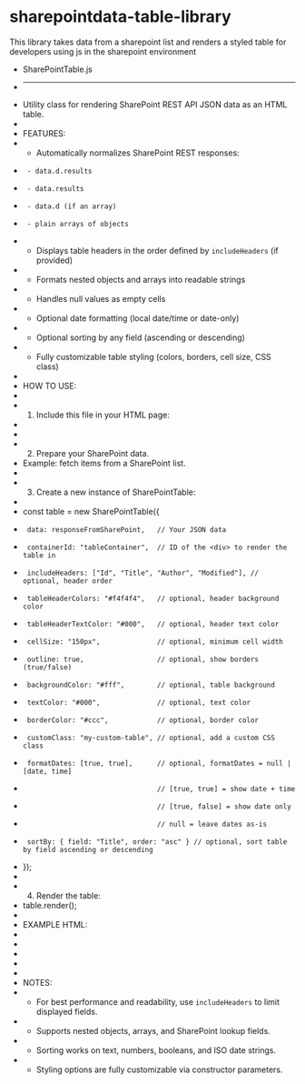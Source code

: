 # sharepointdata-table-library

This library takes data from a sharepoint list and renders a styled table for developers using js in the sharepoint environment

- SharePointTable.js
- ***
- Utility class for rendering SharePoint REST API JSON data as an HTML table.
-
- FEATURES:
- - Automatically normalizes SharePoint REST responses:
-      - data.d.results
-      - data.results
-      - data.d (if an array)
-      - plain arrays of objects
- - Displays table headers in the order defined by `includeHeaders` (if provided)
- - Formats nested objects and arrays into readable strings
- - Handles null values as empty cells
- - Optional date formatting (local date/time or date-only)
- - Optional sorting by any field (ascending or descending)
- - Fully customizable table styling (colors, borders, cell size, CSS class)
-
- HOW TO USE:
-
- 1.  Include this file in your HTML page:
- <script src="SharePointTable.js"></script>
-
- 2.  Prepare your SharePoint data.
- Example: fetch items from a SharePoint list.
-
- 3.  Create a new instance of SharePointTable:
-
- const table = new SharePointTable({
-      data: responseFromSharePoint,   // Your JSON data
-      containerId: "tableContainer",  // ID of the <div> to render the table in
-      includeHeaders: ["Id", "Title", "Author", "Modified"], // optional, header order
-      tableHeaderColors: "#f4f4f4",   // optional, header background color
-      tableHeaderTextColor: "#000",   // optional, header text color
-      cellSize: "150px",              // optional, minimum cell width
-      outline: true,                  // optional, show borders (true/false)
-      backgroundColor: "#fff",        // optional, table background
-      textColor: "#000",              // optional, text color
-      borderColor: "#ccc",            // optional, border color
-      customClass: "my-custom-table", // optional, add a custom CSS class
-      formatDates: [true, true],      // optional, formatDates = null | [date, time]
-                                      // [true, true] = show date + time
-                                      // [true, false] = show date only
-                                      // null = leave dates as-is
-      sortBy: { field: "Title", order: "asc" } // optional, sort table by field ascending or descending
- });
-
- 4.  Render the table:
- table.render();
-
- EXAMPLE HTML:
-
- <div id="tableContainer"></div>
-
- <script>
-      fetch("/_api/web/lists/getbytitle('Documents')/items")
-        .then(res => res.json())
-        .then(data => {
-          const table = new SharePointTable({
-            data: data,
-            containerId: "tableContainer",
-            includeHeaders: ["Id", "Title", "Author", "Modified"],
-            formatDates: [true, true],
-            sortBy: { field: "Modified", order: "desc" }
-          });
-          table.render();
-        });
- </script>
-
- NOTES:
- - For best performance and readability, use `includeHeaders` to limit displayed fields.
- - Supports nested objects, arrays, and SharePoint lookup fields.
- - Sorting works on text, numbers, booleans, and ISO date strings.
- - Styling options are fully customizable via constructor parameters.
